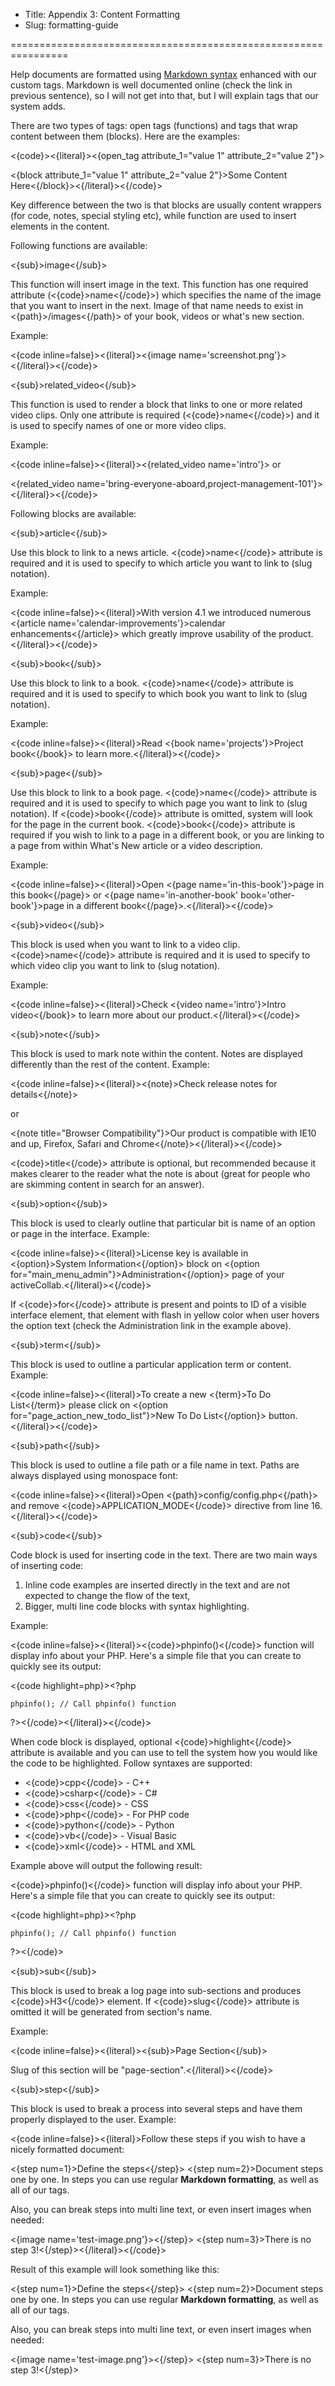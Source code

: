 * Title: Appendix 3: Content Formatting
* Slug: formatting-guide

================================================================

Help documents are formatted using <a href="http://daringfireball.net/projects/markdown/syntax">Markdown syntax</a> enhanced with our custom tags. Markdown is well documented online (check the link in previous sentence), so I will not get into that, but I will explain tags that our system adds. 

There are two types of tags: open tags (functions) and tags that wrap content between them (blocks). Here are the examples:

<{code}><{literal}><{open_tag attribute_1="value 1" attribute_2="value 2"}>

<{block attribute_1="value 1" attribute_2="value 2"}>Some Content Here<{/block}><{/literal}><{/code}>

Key difference between the two is that blocks are usually content wrappers (for code, notes, special styling etc), while function are used to insert elements in the content.

Following functions are available:

<{sub}>image<{/sub}>

This function will insert image in the text. This function has one required attribute (<{code}>name<{/code}>) which specifies the name of the image that you want to insert in the next. Image of that name needs to exist in <{path}>/images<{/path}> of your book, videos or what's new section.

Example:

<{code inline=false}><{literal}><{image name='screenshot.png'}><{/literal}><{/code}>

<{sub}>related_video<{/sub}>

This function is used to render a block that links to one or more related video clips. Only one attribute is required (<{code}>name<{/code}>) and it is used to specify names of one or more video clips.

Example:

<{code inline=false}><{literal}><{related_video name='intro'}> or 

<{related_video name='bring-everyone-aboard,project-management-101'}><{/literal}><{/code}>

Following blocks are available:

<{sub}>article<{/sub}>

Use this block to link to a news article. <{code}>name<{/code}> attribute is required and it is used to specify to which article you want to link to (slug notation).

Example:

<{code inline=false}><{literal}>With version 4.1 we introduced numerous <{article name='calendar-improvements'}>calendar enhancements<{/article}> which greatly improve usability of the product.<{/literal}><{/code}>

<{sub}>book<{/sub}>

Use this block to link to a book. <{code}>name<{/code}> attribute is required and it is used to specify to which book you want to link to (slug notation).

Example:

<{code inline=false}><{literal}>Read <{book name='projects'}>Project book<{/book}> to learn more.<{/literal}><{/code}>

<{sub}>page<{/sub}>

Use this block to link to a book page. <{code}>name<{/code}> attribute is required and it is used to specify to which page you want to link to (slug notation). If <{code}>book<{/code}> attribute is omitted, system will look for the page in the current book. <{code}>book<{/code}> attribute is required if you wish to link to a page in a different book, or you are linking to a page from within What's New article or a video description.

Example:

<{code inline=false}><{literal}>Open <{page name='in-this-book'}>page in this book<{/page}> or <{page name='in-another-book' book='other-book'}>page in a different book<{/page}>.<{/literal}><{/code}>

<{sub}>video<{/sub}>

This block is used when you want to link to a video clip. <{code}>name<{/code}> attribute is required and it is used to specify to which video clip you want to link to (slug notation).

Example:

<{code inline=false}><{literal}>Check <{video name='intro'}>Intro video<{/book}> to learn more about our product.<{/literal}><{/code}>

<{sub}>note<{/sub}>

This block is used to mark note within the content. Notes are displayed differently than the rest of the content. Example:

<{code inline=false}><{literal}><{note}>Check release notes for details<{/note}>

or

<{note title="Browser Compatibility"}>Our product is compatible with IE10 and up, Firefox, Safari and Chrome<{/note}><{/literal}><{/code}>

<{code}>title<{/code}> attribute is optional, but recommended because it makes clearer to the reader what the note is about (great for people who are skimming content in search for an answer).

<{sub}>option<{/sub}>

This block is used to clearly outline that particular bit is name of an option or page in the interface. Example:

<{code inline=false}><{literal}>License key is available in <{option}>System Information<{/option}> block on <{option for="main_menu_admin"}>Administration<{/option}> page of your activeCollab.<{/literal}><{/code}>

If <{code}>for<{/code}> attribute is present and points to ID of a visible interface element, that element with flash in yellow color when user hovers the option text (check the Administration link in the example above). 

<{sub}>term<{/sub}>

This block is used to outline a particular application term or content. Example:

<{code inline=false}><{literal}>To create a new <{term}>To Do List<{/term}> please click on <{option for="page_action_new_todo_list"}>New To Do List<{/option}> button.<{/literal}><{/code}>

<{sub}>path<{/sub}>

This block is used to outline a file path or a file name in text. Paths are always displayed using monospace font:

<{code inline=false}><{literal}>Open <{path}>config/config.php<{/path}> and remove <{code}>APPLICATION_MODE<{/code}> directive from line 16.<{/literal}><{/code}>

<{sub}>code<{/sub}>

Code block is used for inserting code in the text. There are two main ways of inserting code:

1. Inline code examples are inserted directly in the text and are not expected to change the flow of the text,
2. Bigger, multi line code blocks with syntax highlighting. 

Example:

<{code inline=false}><{literal}><{code}>phpinfo()<{/code}> function will display info about your PHP. Here's a simple file that you can create to quickly see its output:

<{code highlight=php}><?php

    phpinfo(); // Call phpinfo() function

?><{/code}><{/literal}><{/code}>

When code block is displayed, optional <{code}>highlight<{/code}> attribute is available and you can use to tell the system how you would like the code to be highlighted. Follow syntaxes are supported:

* <{code}>cpp<{/code}> - C++
* <{code}>csharp<{/code}> - C#
* <{code}>css<{/code}> - CSS
* <{code}>php<{/code}> - For PHP code
* <{code}>python<{/code}> - Python
* <{code}>vb<{/code}> - Visual Basic
* <{code}>xml<{/code}> - HTML and XML

Example above will output the following result:

<{code}>phpinfo()<{/code}> function will display info about your PHP. Here's a simple file that you can create to quickly see its output:

<{code highlight=php}><?php

    phpinfo(); // Call phpinfo() function

?><{/code}>

<{sub}>sub<{/sub}>

This block is used to break a log page into sub-sections and produces <{code}>H3<{/code}> element. If <{code}>slug<{/code}> attribute is omitted it will be generated from section's name.

Example:

<{code inline=false}><{literal}><{sub}>Page Section<{/sub}>

Slug of this section will be "page-section".<{/literal}><{/code}>

<{sub}>step<{/sub}>

This block is used to break a process into several steps and have them properly displayed to the user. Example:

<{code inline=false}><{literal}>Follow these steps if you wish to have a nicely formatted document:

<{step num=1}>Define the steps<{/step}>
<{step num=2}>Document steps one by one. In steps you can use regular **Markdown formatting**, as well as all of our tags.

Also, you can break steps into multi line text, or even insert images when needed:

<{image name='test-image.png'}><{/step}>
<{step num=3}>There is no step 3!<{/step}><{/literal}><{/code}>

Result of this example will look something like this:

<{step num=1}>Define the steps<{/step}>
<{step num=2}>Document steps one by one. In steps you can use regular **Markdown formatting**, as well as all of our tags.

Also, you can break steps into multi line text, or even insert images when needed:

<{image name='test-image.png'}><{/step}>
<{step num=3}>There is no step 3!<{/step}>